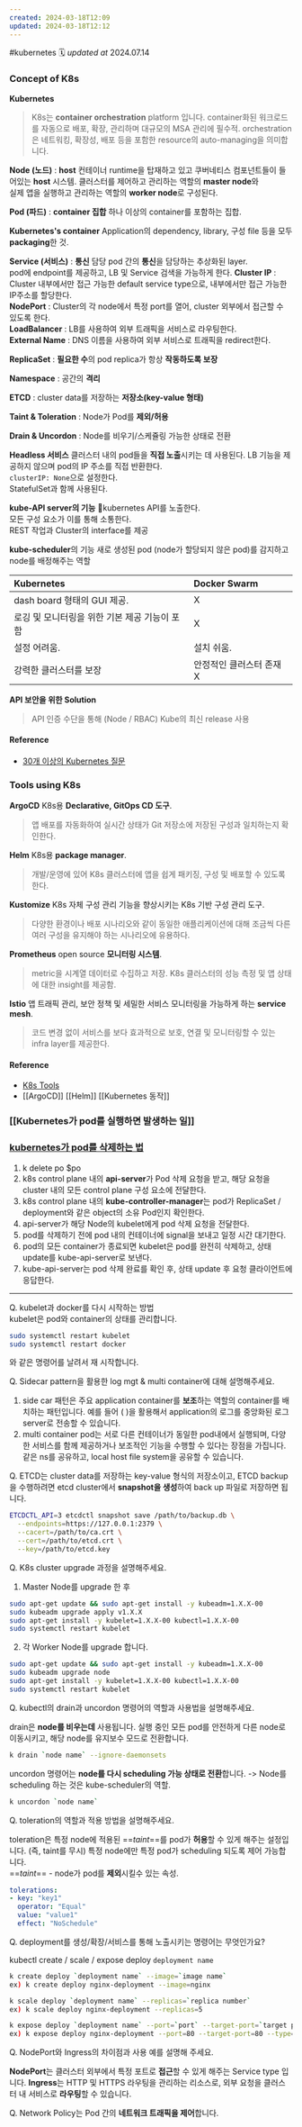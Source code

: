 ```yaml
---
created: 2024-03-18T12:09
updated: 2024-03-18T12:12
---
```

#kubernetes 🗓 *updated at* 2024.07.14
### Concept of K8s

**Kubernetes**
> K8s는 **container orchestration** platform 입니다.
> container화된 워크로드를 자동으로 배포, 확장, 관리하며 대규모의 MSA 관리에 필수적. 
> orchestration은 네트워킹, 확장성, 배포 등을 포함한 resource의 auto-managing을 의미합니다.


**Node (노드)** : **host**
컨테이너 runtime을 탑재하고 있고 쿠버네티스 컴포넌트들이 들어있는 **host** 시스템.
클러스터를 제어하고 관리하는 역할의 **master node**와  
실제 앱을 실행하고 관리하는 역할의 **worker node**로 구성된다.  

**Pod (파드)** : **container 집합**
하나 이상의 container를 포함하는 집합. 

**Kubernetes's container**
Application의 dependency, library, 구성 file 등을 모두 **packaging**한 것.

**Service (서비스)** : **통신** 담당
pod 간의 **통신**을 담당하는 추상화된 layer.  
pod에 endpoint를 제공하고, LB 및 Service 검색을 가능하게 한다.
**Cluster IP** : Cluster 내부에서만 접근 가능한 default service type으로, 내부에서만 접근 가능한 IP주소를 할당한다.  
**NodePort** : Cluster의 각 node에서 특정 port를 열어, cluster 외부에서 접근할 수 있도록 한다.  
**LoadBalancer** : LB를 사용하여 외부 트래픽을 서비스로 라우팅한다.  
**External Name** : DNS 이름을 사용하여 외부 서비스로 트래픽을 redirect한다.

**ReplicaSet** : **필요한 수**의 pod replica가 항상 **작동하도록 보장**

**Namespace** : 공간의 **격리**

**ETCD** : cluster data를 저장하는 **저장소(key-value 형태)**

**Taint & Toleration** : Node가 Pod를 **제외/허용**

**Drain & Uncordon** : Node를 비우기/스케쥴링 가능한 상태로 전환


**Headless 서비스**
클러스터 내의 pod들을 **직접 노출**시키는 데 사용된다. LB 기능을 제공하지 않으며 pod의 IP 주소를 직접 반환한다.  
`clusterIP: None`으로 설정한다.  
StatefulSet과 함께 사용된다.

**kube-API server의 기능**
kubernetes API를 노출한다.  
모든 구성 요소가 이를 통해 소통한다.  
REST 작업과 Cluster의 interface를 제공

**kube-scheduler**의 기능
새로 생성된 pod (node가 할당되지 않은 pod)를 감지하고 node를 배정해주는 역할 

| **Kubernetes**             | **Docker Swarm** |
| :------------------------- | :--------------- |
| dash board 형태의 GUI 제공.     | X                |
| 로깅 및 모니터링을 위한 기본 제공 기능이 포함 | X                |
| 설정 어려움.                    | 설치 쉬움.           |
| 강력한 클러스터를 보장               | 안정적인 클러스터 존재 X   |
**API 보안을 위한 Solution**
> API 인증 수단을 통해 (Node / RBAC)
> Kube의 최신 release 사용

#### Reference
- [30개 이상의 Kubernetes 질문](https://hashdork.com/ko/kubernetes-interview-questions/)


### Tools using K8s

**ArgoCD**
K8s용 **Declarative, GitOps CD 도구**.
> 앱 배포를 자동화하여 실시간 상태가 Git 저장소에 저장된 구성과 일치하는지 확인한다.

**Helm**
K8s용 **package manager**.
> 개발/운영에 있어 K8s 클러스터에 앱을 쉽게 패키징, 구성 및 배포할 수 있도록 한다.

**Kustomize**
K8s 자체 구성 관리 기능을 향상시키는 K8s 기반 구성 관리 도구.
> 다양한 환경이나 배포 시나리오와 같이 동일한 애플리케이션에 대해 조금씩 다른 여러 구성을 유지해야 하는 시나리오에 유용하다.

**Prometheus**
open source **모니터링 시스템**.
> metric을 시계열 데이터로 수집하고 저장. 
> K8s 클러스터의 성능 측정 및 앱 상태에 대한 insight를 제공함.

**Istio**
앱 트래픽 관리, 보안 정책 및 세밀한 서비스 모니터링을 가능하게 하는 **service mesh**.
> 코드 변경 없이 서비스를 보다 효과적으로 보호, 연결 및 모니터링할 수 있는 infra layer를 제공한다.

#### Reference
- [K8s Tools](https://overcast.blog/13-kubernetes-tools-your-should-know-in-2024-4e857124c176)
- [[ArgoCD]] [[Helm]] [[Kubernetes 동작]]


### [[Kubernetes가 pod를 실행하면 발생하는 일]]
### [kubernetes가 pod를 삭제하는 법](https://leehosu.github.io/kubernetes-delete-pod)
1. k delete po $po
2. k8s control plane 내의 **api-server**가 Pod 삭제 요청을 받고, 해당 요청을 cluster 내의 모든 control plane 구성 요소에 전달한다.
3. k8s control plane 내의 **kube-controller-manager**는 pod가 ReplicaSet / deployment와 같은 object의 소유 Pod인지 확인한다.
4. api-server가 해당 Node의 kubelet에게 pod 삭제 요청을 전달한다.
5. pod를 삭제하기 전에 pod 내의 컨테이너에 signal을 보내고 일정 시간 대기한다. 
6. pod의 모든 container가 종료되면 kubelet은 pod를 완전히 삭제하고, 상태 update를 kube-api-server로 보낸다.
7. kube-api-server는 pod 삭제 완료를 확인 후, 상태 update 후 요청 클라이언트에 응답한다.

---
Q. kubelet과 docker를 다시 시작하는 방법  
kubelet은 pod와 container의 상태를 관리합니다. 
```sh
sudo systemctl restart kubelet 
sudo systemctl restart docker
```
와 같은 명령어를 날려서 재 시작합니다.

Q. Sidecar pattern을 활용한 log mgt & multi container에 대해 설명해주세요.
1) side car 패턴은 주요 application container를 **보조**하는 역할의 container를 배치하는 패턴입니다. 예를 들어 ( )을 활용해서 application의 로그를 중앙화된 로그 server로 전송할 수 있습니다.
2) multi container pod는 서로 다른 컨테이너가 동일한 pod내에서 실행되며, 다양한 서비스를 함께 제공하거나 보조적인 기능을 수행할 수 있다는 장점을 가집니다. 같은 ns를 공유하고, local host file system을 공유할 수 있습니다.

Q. ETCD는 cluster data를 저장하는 key-value 형식의 저장소이고, ETCD backup을 수행하려면 etcd cluster에서 **snapshot을 생성**하여 back up 파일로 저장하면 됩니다.
```sh
ETCDCTL_API=3 etcdctl snapshot save /path/to/backup.db \
  --endpoints=https://127.0.0.1:2379 \
  --cacert=/path/to/ca.crt \
  --cert=/path/to/etcd.crt \
  --key=/path/to/etcd.key
```

Q. K8s cluster upgrade 과정을 설명해주세요.
1) Master Node를 upgrade 한 후 
```sh
sudo apt-get update && sudo apt-get install -y kubeadm=1.X.X-00
sudo kubeadm upgrade apply v1.X.X
sudo apt-get install -y kubelet=1.X.X-00 kubectl=1.X.X-00
sudo systemctl restart kubelet
```
2) 각 Worker Node를 upgrade 합니다.
```sh
sudo apt-get update && sudo apt-get install -y kubeadm=1.X.X-00
sudo kubeadm upgrade node
sudo apt-get install -y kubelet=1.X.X-00 kubectl=1.X.X-00
sudo systemctl restart kubelet
```

Q. kubectl의 drain과 uncordon 명령어의 역할과 사용법을 설명해주세요.

drain은 **node를 비우는데** 사용됩니다. 실행 중인 모든 pod를 안전하게 다른 node로 이동시키고, 해당 node를 유지보수 모드로 전환합니다.
```sh
k drain `node name` --ignore-daemonsets
```

uncordon 명령어는 **node를 다시 scheduling 가능 상태로 전환**합니다.
-> Node를 scheduling 하는 것은 kube-scheduler의 역할.
```sh
k uncordon `node name`
```

Q. toleration의 역할과 적용 방법을 설명해주세요.  

toleration은 특정 node에 적용된 ==*taint*==를 pod가 **허용**할 수 있게 해주는 설정입니다. (즉, taint를 무시) 특정 node에만 특정 pod가 scheduling 되도록 제어 가능합니다.  
==*taint*== - node가 pod를 **제외**시킬수 있는 속성.
```yaml
tolerations:
- key: "key1"
  operator: "Equal"
  value: "value1"
  effect: "NoSchedule"
```

Q. deployment를 생성/확장/서비스를 통해 노출시키는 명령어는 무엇인가요?  

kubectl create / scale / expose deploy `deployment name`
```sh
k create deploy `deployment name` --image=`image name`
ex) k create deploy nginx-deployment --image=nginx

k scale deploy `deployment name` --replicas=`replica number`
ex) k scale deploy nginx-deployment --replicas=5

k expose deploy `deployment name` --port=`port` --target-port=`target port` --type=`serivce type`
ex) k expose deploy nginx-deployment --port=80 --target-port=80 --type=NodePort
```

Q. NodePort와 Ingress의 차이점과 사용 예를 설명해 주세요.  

**NodePort**는 클러스터 외부에서 특정 포트로 **접근**할 수 있게 해주는 Service type 입니다.
**Ingress**는 HTTP 및 HTTPS 라우팅을 관리하는 리소스로, 외부 요청을 클러스터 내 서비스로 **라우팅**할 수 있습니다.

Q. Network Policy는 Pod 간의 **네트워크 트래픽을 제어**합니다.